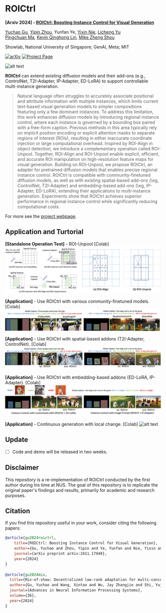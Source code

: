 # ROICtrl

**[Arxiv 2024] - [ROICtrl: Boosting Instance Control for Visual Generation](https://arxiv.org/abs/2411.17949)**
<br/>

[Yuchao Gu](https://ycgu.site/),
[Yipin Zhou](https://yipin.github.io/),
Yunfan Ye,
[Yixin Nie](https://easonnie.github.io/),
[Licheng Yu](https://lichengunc.github.io/)<br/>
[Pingchuan Ma](https://pingchuan.ma/),
[Kevin Qinghong Lin](https://qinghonglin.github.io/),
[Mike Zheng Shou](https://sites.google.com/view/showlab)
<br/>

Showlab, National University of Singapore; GenAI, Meta; MIT

[![arXiv](https://img.shields.io/badge/arXiv-2411.17949-b31b1b.svg)](https://arxiv.org/abs/2411.17949)
[![Project Page](https://img.shields.io/badge/Project-Website-orange)](https://roictrl.github.io/)

![alt text](assets/teaser.png)

**ROICtrl** can extend existing diffusion models and their add-ons (e.g., ControlNet, T2I-Adapter, IP-Adapter, ED-LoRA) to support controllable multi-instance generation. 
>Natural language often struggles to accurately associate positional and attribute information with multiple instances, which limits current text-based visual generation models to simpler compositions featuring only a few dominant instances. To address this limitation, this work enhances diffusion models by introducing regional instance control, where each instance is governed by a bounding box paired with a free-form caption. Previous methods in this area typically rely on implicit position encoding or explicit attention masks to separate regions of interest (ROIs), resulting in either inaccurate coordinate injection or large computational overhead. Inspired by ROI-Align in object detection, we introduce a complementary operation called ROI-Unpool. Together, ROI-Align and ROI-Unpool enable explicit, efficient, and accurate ROI manipulation on high-resolution feature maps for visual generation. Building on ROI-Unpool, we propose ROICtrl, an adapter for pretrained diffusion models that enables precise regional instance control. ROICtrl is compatible with community-finetuned diffusion models, as well as with existing spatial-based add-ons (\eg, ControlNet, T2I-Adapter) and embedding-based add-ons (\eg, IP-Adapter, ED-LoRA), extending their applications to multi-instance generation. Experiments show that ROICtrl achieves superior performance in regional instance control while significantly reducing computational costs.

For more see the [project webpage](https://roictrl.github.io/).

## Application and Turtorial

**[Standalone Operation Test]** - ROI-Unpool [Colab]
![alt text](assets/method_comp.png)

**[Application]** - Use ROICtrl with various community-finetuned models. [Colab]
![alt text](assets/2_model_compatible.png)

**[Application]** - Use ROICtrl with spatial-based addons (T2I-Adapter, ControlNet). [Colab]
![alt text](assets/3_compatible_t2iadapter.png)

**[Application]** - Use ROICtrl with embedding-based addons (ED-LoRA, IP-Adapter). [Colab]
![alt text](assets/4_compatible_identity.png)

**[Application]** - Continuous generation with local change. [Colab]
![alt text](assets/5_continue_generation.png)

## Update

- [ ] Code and demo will be released in two weeks.


## Disclaimer

This repository is a re-implementation of ROICtrl conducted by the first author during his time at NUS. The goal of this repository is to replicate the original paper's findings and results, primarily for academic and research purposes.

## Citation

If you find this repository useful in your work, consider citing the following papers:

```bibtex
@article{gu2024roictrl,
    title={ROICtrl: Boosting Instance Control for Visual Generation},
    author={Gu, Yuchao and Zhou, Yipin and Ye, Yunfan and Nie, Yixin and Yu, Licheng and Ma, Pingchuan and Lin, Kevin Qinghong and Shou, Mike Zheng},
    journal={arXiv preprint arXiv:2411.17949},
    year={2024}
}

@article{gu2024mix,
  title={Mix-of-show: Decentralized low-rank adaptation for multi-concept customization of diffusion models},
  author={Gu, Yuchao and Wang, Xintao and Wu, Jay Zhangjie and Shi, Yujun and Chen, Yunpeng and Fan, Zihan and Xiao, Wuyou and Zhao, Rui and Chang, Shuning and Wu, Weijia and others},
  journal={Advances in Neural Information Processing Systems},
  volume={36},
  year={2024}
}
```
